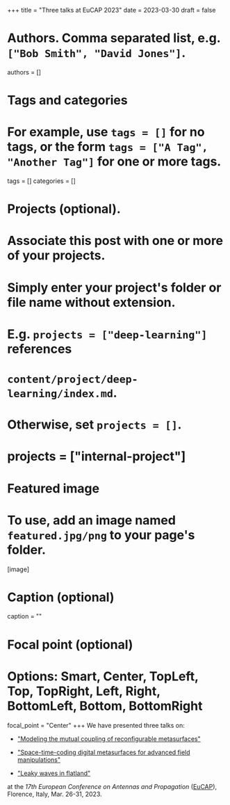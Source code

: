 +++
title = "Three talks at EuCAP 2023"
date = 2023-03-30
draft = false

# Authors. Comma separated list, e.g. `["Bob Smith", "David Jones"]`.
authors = []

# Tags and categories
# For example, use `tags = []` for no tags, or the form `tags = ["A Tag", "Another Tag"]` for one or more tags.
tags = []
categories = []

# Projects (optional).
#   Associate this post with one or more of your projects.
#   Simply enter your project's folder or file name without extension.
#   E.g. `projects = ["deep-learning"]` references
#   `content/project/deep-learning/index.md`.
#   Otherwise, set `projects = []`.
# projects = ["internal-project"]

# Featured image
# To use, add an image named `featured.jpg/png` to your page's folder.
[image]
  # Caption (optional)
  caption = ""

  # Focal point (optional)
  # Options: Smart, Center, TopLeft, Top, TopRight, Left, Right, BottomLeft, Bottom, BottomRight
  focal_point = "Center"
+++
We have presented three talks on: 

* ["Modeling the mutual coupling of reconfigurable metasurfaces"](/publication/direnzo-eucap-2023/)

* ["Space-time-coding digital metasurfaces for advanced field manipulations"](/publication/moccia1-eucap-2023/)

* ["Leaky waves in flatland"](/publication/moccia2-eucap-2023/)

at the *17th European Conference on Antennas and Propagation* ([EuCAP]),
Florence, Italy, Mar. 26-31, 2023.

[EuCAP]: https://www.eucap2023.org
